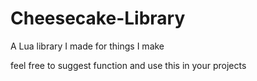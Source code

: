 # Cheesecake-Library
A Lua library I made for things I make

feel free to suggest function and use this in your projects